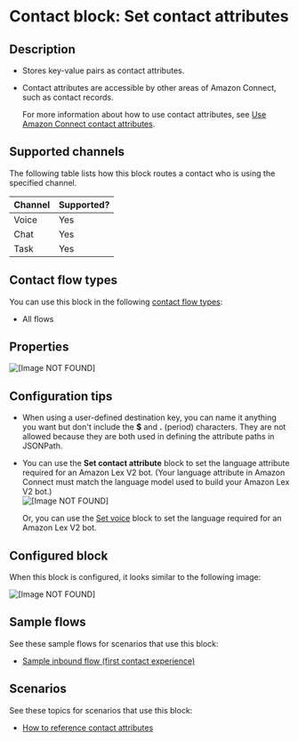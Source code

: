 # Contact block: Set contact attributes<a name="set-contact-attributes"></a>

## Description<a name="set-contact-attributes-description"></a>
+ Stores key\-value pairs as contact attributes\.
+ Contact attributes are accessible by other areas of Amazon Connect, such as contact records\. 

  For more information about how to use contact attributes, see [Use Amazon Connect contact attributes](connect-contact-attributes.md)\. 

## Supported channels<a name="set-contact-attributes-channels"></a>

The following table lists how this block routes a contact who is using the specified channel\. 


| Channel | Supported? | 
| --- | --- | 
| Voice | Yes | 
| Chat | Yes | 
| Task | Yes | 

## Contact flow types<a name="set-contact-attributes-types"></a>

You can use this block in the following [contact flow types](create-contact-flow.md#contact-flow-types):
+ All flows

## Properties<a name="set-contact-attributes-properties"></a>

![\[Image NOT FOUND\]](http://docs.aws.amazon.com/connect/latest/adminguide/images/set-contact-attributes-properties.png)

## Configuration tips<a name="set-contact-attributes-tips"></a>
+ When using a user\-defined destination key, you can name it anything you want but don't include the **$** and **\.** \(period\) characters\. They are not allowed because they are both used in defining the attribute paths in JSONPath\.
+ You can use the **Set contact attribute** block to set the language attribute required for an Amazon Lex V2 bot\. \(Your language attribute in Amazon Connect must match the language model used to build your Amazon Lex V2 bot\.\)  
![\[Image NOT FOUND\]](http://docs.aws.amazon.com/connect/latest/adminguide/images/set-contact-attributes-language.png)

  Or, you can use the [Set voice](set-voice.md) block to set the language required for an Amazon Lex V2 bot\. 

## Configured block<a name="set-contact-attributes-configured"></a>

When this block is configured, it looks similar to the following image:

![\[Image NOT FOUND\]](http://docs.aws.amazon.com/connect/latest/adminguide/images/set-contact-attributes-configured.png)

## Sample flows<a name="set-contact-attributes-samples"></a>

See these sample flows for scenarios that use this block:
+ [Sample inbound flow \(first contact experience\)](sample-inbound-flow.md)

## Scenarios<a name="set-contact-attributes-scenarios"></a>

See these topics for scenarios that use this block:
+ [How to reference contact attributes](how-to-reference-attributes.md)